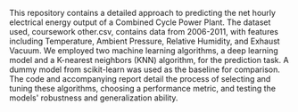 This repository contains a detailed approach to predicting the net hourly electrical energy output of a Combined Cycle Power Plant. The dataset used, coursework other.csv, contains data from 2006-2011, with features including Temperature, Ambient Pressure, Relative Humidity, and Exhaust Vacuum. We employed two machine learning algorithms, a deep learning model and a K-nearest neighbors (KNN) algorithm, for the prediction task. A dummy model from scikit-learn was used as the baseline for comparison. The code and accompanying report detail the process of selecting and tuning these algorithms, choosing a performance metric, and testing the models' robustness and generalization ability.
